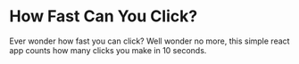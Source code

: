 # How Fast Can You Click?
Ever wonder how fast you can click?
Well wonder no more, this simple react app counts how many clicks
you make in 10 seconds.

